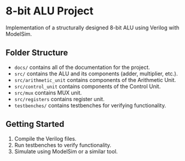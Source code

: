 # 8-bit ALU Project
Implementation of a structurally designed 8-bit ALU using Verilog with ModelSim.

## Folder Structure
- `docs/` contains all of the documentation for the project.
- `src/` contains the ALU and its components (adder, multiplier, etc.).
- `src/arithmetic_unit` contains components of the Arithmetic Unit.
- `src/control_unit` contains components of the Control Unit.
- `src/mux` contains MUX unit.
- `src/registers` contains register unit.
- `testbenches/` contains testbenches for verifying functionality.

## Getting Started
1. Compile the Verilog files.
2. Run testbenches to verify functionality.
3. Simulate using ModelSim or a similar tool.
